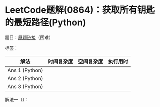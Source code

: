 # LeetCode题解(0864)：获取所有钥匙的最短路径(Python)

题目：[原题链接](https://leetcode-cn.com/problems/shortest-path-to-get-all-keys/)（困难）

标签：

| 解法           | 时间复杂度 | 空间复杂度 | 执行用时 |
| -------------- | ---------- | ---------- | -------- |
| Ans 1 (Python) |            |            |          |
| Ans 2 (Python) |            |            |          |
| Ans 3 (Python) |            |            |          |

解法一（）：

